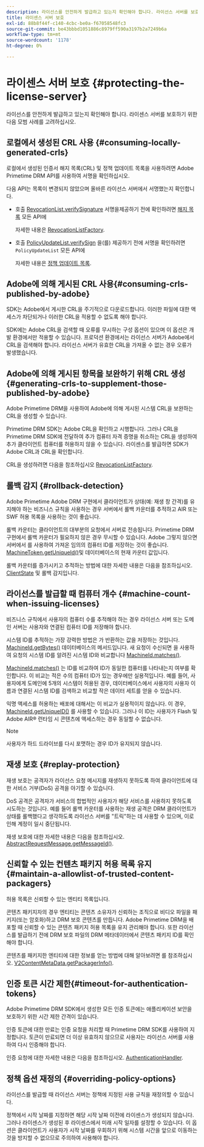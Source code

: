 ```yaml
---
description: 라이선스를 안전하게 발급하고 있는지 확인해야 합니다. 라이선스 서버를 보호하기 위한 다음 모범 사례를 고려하십시오.
title: 라이센스 서버 보호
exl-id: 88b8f44f-c140-4cbc-be0a-f67058548fc3
source-git-commit: be43bbbd1051886c8979ff590a3197b2a7249b6a
workflow-type: tm+mt
source-wordcount: '1178'
ht-degree: 0%

---
```


# 라이센스 서버 보호 {#protecting-the-license-server}

라이선스를 안전하게 발급하고 있는지 확인해야 합니다. 라이센스 서버를 보호하기 위한 다음 모범 사례를 고려하십시오.

## 로컬에서 생성된 CRL 사용 {#consuming-locally-generated-crls}

로컬에서 생성된 인증서 해지 목록(CRL) 및 정책 업데이트 목록을 사용하려면 Adobe Primetime DRM API를 사용하여 서명을 확인하십시오.

다음 API는 목록이 변경되지 않았으며 올바른 라이선스 서버에서 서명했는지 확인합니다.

* 호출 [RevocationList.verifySignature](https://help.adobe.com/en_US/primetime/api/drm-apis/server/javadocs-flashaccess-pro/com/adobe/flashaccess/sdk/revocation/RevocationList.html#verifySignature(java.security.cert.X509Certificate)) 서명을제공하기 전에 확인하려면 [해지 목록](https://help.adobe.com/en_US/primetime/api/drm-apis/server/javadocs-flashaccess-pro/com/adobe/flashaccess/sdk/revocation/RevocationList.html) 모든 API에

   자세한 내용은 [RevocationListFactory](https://help.adobe.com/en_US/primetime/api/drm-apis/server/javadocs-flashaccess-pro/com/adobe/flashaccess/sdk/revocation/RevocationListFactory.html).

* 호출 [PolicyUpdateList.verifySign](https://help.adobe.com/en_US/primetime/api/drm-apis/server/javadocs-flashaccess-pro/com/adobe/flashaccess/sdk/policyupdate/PolicyUpdateList.html#verifySignature(java.security.cert.X509Certificate)) 을(를) 제공하기 전에 서명을 확인하려면 `PolicyUpdateList` 모든 API에

   자세한 내용은 [정책 업데이트 목록](https://help.adobe.com/en_US/primetime/api/drm-apis/server/javadocs-flashaccess-pro/com/adobe/flashaccess/sdk/policyupdate/PolicyUpdateList.html).

## Adobe에 의해 게시된 CRL 사용{#consuming-crls-published-by-adobe}

SDK는 Adobe에서 게시한 CRL을 주기적으로 다운로드합니다. 이러한 파일에 대한 액세스가 차단되거나 이러한 CRL을 적용할 수 없도록 해야 합니다.

SDK에는 Adobe CRL을 검색할 때 오류를 무시하는 구성 옵션이 있으며 이 옵션은 개발 환경에서만 적용할 수 있습니다. 프로덕션 환경에서는 라이선스 서버가 Adobe에서 CRL을 검색해야 합니다. 라이선스 서버가 유효한 CRL을 가져올 수 없는 경우 오류가 발생했습니다.

## Adobe에 의해 게시된 항목을 보완하기 위해 CRL 생성{#generating-crls-to-supplement-those-published-by-adobe}

Adobe Primetime DRM을 사용하여 Adobe에 의해 게시된 시스템 CRL을 보완하는 CRL을 생성할 수 있습니다.

Primetime DRM SDK는 Adobe CRL을 확인하고 시행합니다. 그러나 CRL을 Primetime DRM SDK에 전달하여 추가 컴퓨터 자격 증명을 취소하는 CRL을 생성하여 추가 클라이언트 컴퓨터를 허용하지 않을 수 있습니다. 라이센스를 발급하면 SDK가 Adobe CRL과 CRL을 확인합니다.

CRL을 생성하려면 다음을 참조하십시오 [RevocationListFactory](https://help.adobe.com/en_US/primetime/api/drm-apis/server/javadocs-flashaccess-pro/com/adobe/flashaccess/sdk/revocation/RevocationListFactory.html).

## 롤백 감지 {#rollback-detection}

Adobe Primetime Adobe DRM 구현에서 클라이언트가 상태(예: 재생 창 간격)를 유지해야 하는 비즈니스 규칙을 사용하는 경우 서버에서 롤백 카운터를 추적하고 AIR 또는 SWF 허용 목록을 사용하는 것이 좋습니다.

롤백 카운터는 클라이언트의 대부분의 요청에서 서버로 전송됩니다. Primetime DRM 구현에서 롤백 카운터가 필요하지 않은 경우 무시할 수 있습니다. Adobe 그렇지 않으면 서버에서 를 사용하여 가져온 임의의 컴퓨터 ID를 저장하는 것이 좋습니다. [MachineToken.getUniqueId()](https://help.adobe.com/en_US/primetime/api/drm-apis/server/javadocs-flashaccess-pro/com/adobe/flashaccess/sdk/cert/MachineId.html#getUniqueId())및 데이터베이스의 현재 카운터 값입니다.

롤백 카운터를 증가시키고 추적하는 방법에 대한 자세한 내용은 다음을 참조하십시오. [ClientState](https://help.adobe.com/en_US/primetime/api/drm-apis/server/javadocs-flashaccess-pro/com/adobe/flashaccess/sdk/protocol/ClientState.html) 및 롤백 감지입니다.

## 라이선스를 발급할 때 컴퓨터 개수 {#machine-count-when-issuing-licenses}

비즈니스 규칙에서 사용자의 컴퓨터 수를 추적해야 하는 경우 라이선스 서버 또는 도메인 서버는 사용자와 연결된 컴퓨터 ID를 저장해야 합니다.

시스템 ID를 추적하는 가장 강력한 방법은 가 반환하는 값을 저장하는 것입니다. [MachineId.getBytes()](https://help.adobe.com/en_US/primetime/api/drm-apis/server/javadocs-flashaccess-pro/com/adobe/flashaccess/sdk/cert/MachineId.html#getBytes()) 데이터베이스의 메서드입니다. 새 요청이 수신되면 을 사용하여 요청의 시스템 ID를 알려진 시스템 ID와 비교합니다 [MachineId.matches()](https://help.adobe.com/en_US/primetime/api/drm-apis/server/javadocs-flashaccess-pro/com/adobe/flashaccess/sdk/cert/MachineId.html#matches(com.adobe.flashaccess.sdk.cert.MachineId)).

[MachineId.matches()](https://help.adobe.com/en_US/primetime/api/drm-apis/server/javadocs-flashaccess-pro/com/adobe/flashaccess/sdk/cert/MachineId.html#matches(com.adobe.flashaccess.sdk.cert.MachineId)) 는 ID를 비교하여 ID가 동일한 컴퓨터를 나타내는지 여부를 확인합니다. 이 비교는 적은 수의 컴퓨터 ID가 있는 경우에만 실용적입니다. 예를 들어, 사용자에게 도메인에 5개의 시스템이 허용된 경우, 데이터베이스에서 사용자의 사용자 이름과 연결된 시스템 ID를 검색하고 비교할 작은 데이터 세트를 얻을 수 있습니다.

익명 액세스를 허용하는 배포에 대해서는 이 비교가 실용적이지 않습니다. 이 경우, [MachineId.getUniqueID()](https://help.adobe.com/en_US/primetime/api/drm-apis/server/javadocs-flashaccess-pro/com/adobe/flashaccess/sdk/cert/MachineId.html#getUniqueId()) 를 사용할 수 있습니다. 그러나 이 ID는 사용자가 Flash 및 Adobe AIR® 런타임 시 콘텐츠에 액세스하는 경우 동일할 수 없습니다.

>[!NOTE]
>
>사용자가 하드 드라이브를 다시 포맷하는 경우 ID가 유지되지 않습니다.

## 재생 보호 {#replay-protection}

재생 보호는 공격자가 라이선스 요청 메시지를 재생하지 못하도록 하여 클라이언트에 대한 서비스 거부(DoS) 공격을 야기할 수 있습니다.

DoS 공격은 공격자가 서비스의 합법적인 사용자가 해당 서비스를 사용하지 못하도록 시도하는 것입니다. 예를 들어 롤백 카운터를 사용하는 재생 공격은 DRM 클라이언트가 상태를 롤백했다고 생각하도록 라이선스 서버를 &quot;트릭&quot;하는 데 사용할 수 있으며, 이로 인해 계정이 일시 중단됩니다.

재생 보호에 대한 자세한 내용은 다음을 참조하십시오. [ AbstractRequestMessage.getMessageId()](https://help.adobe.com/en_US/primetime/api/drm-apis/server/javadocs-flashaccess-pro/com/adobe/flashaccess/sdk/protocol/AbstractRequestMessage.html#getMessageId()).

## 신뢰할 수 있는 컨텐츠 패키지 허용 목록 유지 {#maintain-a-allowlist-of-trusted-content-packagers}

허용 목록은 신뢰할 수 있는 엔티티 목록입니다.

콘텐츠 패키지자의 경우 엔티티는 콘텐츠 소유자가 신뢰하는 조직으로 비디오 파일을 패키지(또는 암호화)하고 DRM 보호 콘텐츠를 만듭니다. Adobe Primetime DRM을 배포할 때 신뢰할 수 있는 콘텐츠 패키지 허용 목록을 유지 관리해야 합니다. 또한 라이선스를 발급하기 전에 DRM 보호 파일의 DRM 메타데이터에서 콘텐츠 패키지 ID를 확인해야 합니다.

콘텐츠를 패키지한 엔티티에 대한 정보를 얻는 방법에 대해 알아보려면 를 참조하십시오. [V2ContentMetaData.getPackagerInfo()](https://help.adobe.com/en_US/primetime/api/drm-apis/server/javadocs-flashaccess-pro/com/adobe/flashaccess/sdk/media/drm/keys/v2/V2ContentMetaData.html#getPackagerInfo()).

## 인증 토큰 시간 제한{#timeout-for-authentication-tokens}

Adobe Primetime DRM SDK에서 생성한 모든 인증 토큰에는 애플리케이션 보안을 보호하기 위한 시간 제한 간격이 있습니다.

인증 토큰에 대한 만료는 인증 요청을 처리할 때 Primetime DRM SDK를 사용하여 지정합니다. 토큰이 만료되면 더 이상 유효하지 않으므로 사용자는 라이선스 서버를 사용하여 다시 인증해야 합니다.

인증 요청에 대한 자세한 내용은 다음을 참조하십시오. [AuthenticationHandler](https://help.adobe.com/en_US/primetime/api/drm-apis/server/javadocs-flashaccess-pro/com/adobe/flashaccess/sdk/protocol/authentication/AuthenticationHandler.html).

## 정책 옵션 재정의 {#overriding-policy-options}

라이선스를 발급할 때 라이선스 서버는 정책에 지정된 사용 규칙을 재정의할 수 있습니다.

정책에서 시작 날짜를 지정하면 해당 시작 날짜 이전에 라이센스가 생성되지 않습니다. 그러나 라이센스가 생성된 후 라이센스에서 미래 시작 일자를 설정할 수 있습니다. 이 옵션은 클라이언트가 사용자가 시작 날짜를 우회하기 위해 시스템 시간을 앞으로 이동하는 것을 방지할 수 없으므로 주의하여 사용해야 합니다.
